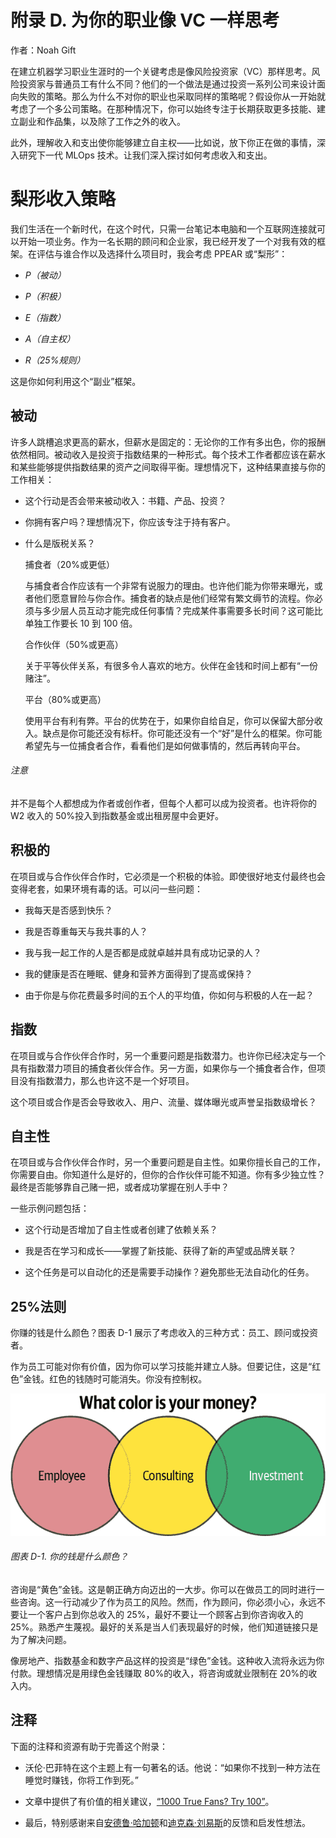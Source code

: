 # 附录 D. 为你的职业像 VC 一样思考

作者：Noah Gift

在建立机器学习职业生涯时的一个关键考虑是像风险投资家（VC）那样思考。风险投资家与普通员工有什么不同？他们的一个做法是通过投资一系列公司来设计面向失败的策略。那么为什么不对你的职业也采取同样的策略呢？假设你从一开始就考虑了一个多公司策略。在那种情况下，你可以始终专注于长期获取更多技能、建立副业和作品集，以及除了工作之外的收入。

此外，理解收入和支出使你能够建立自主权——比如说，放下你正在做的事情，深入研究下一代 MLOps 技术。让我们深入探讨如何考虑收入和支出。

# 梨形收入策略

我们生活在一个新时代，在这个时代，只需一台笔记本电脑和一个互联网连接就可以开始一项业务。作为一名长期的顾问和企业家，我已经开发了一个对我有效的框架。在评估与谁合作以及选择什么项目时，我会考虑 PPEAR 或“梨形”：

+   *P（被动）*

+   *P（积极）*

+   *E（指数）*

+   *A（自主权）*

+   *R（25%规则）*

这是你如何利用这个“副业”框架。

## 被动

许多人跳槽追求更高的薪水，但薪水是固定的：无论你的工作有多出色，你的报酬依然相同。被动收入是投资于指数结果的一种形式。每个技术工作者都应该在薪水和某些能够提供指数结果的资产之间取得平衡。理想情况下，这种结果直接与你的工作相关：

+   这个行动是否会带来被动收入：书籍、产品、投资？

+   你拥有客户吗？理想情况下，你应该专注于持有客户。

+   什么是版税关系？

    捕食者（20%或更低）

    与捕食者合作应该有一个非常有说服力的理由。也许他们能为你带来曝光，或者他们愿意冒险与你合作。捕食者的缺点是他们经常有繁文缛节的流程。你必须与多少层人员互动才能完成任何事情？完成某件事需要多长时间？这可能比单独工作要长 10 到 100 倍。

    合作伙伴（50%或更高）

    关于平等伙伴关系，有很多令人喜欢的地方。伙伴在金钱和时间上都有“一份赌注”。

    平台（80%或更高）

    使用平台有利有弊。平台的优势在于，如果你自给自足，你可以保留大部分收入。缺点是你可能还没有标杆。你可能还没有一个“好”是什么的框架。你可能希望先与一位捕食者合作，看看他们是如何做事情的，然后再转向平台。

###### 注意

并不是每个人都想成为作者或创作者，但每个人都可以成为投资者。也许将你的 W2 收入的 50%投入到指数基金或出租房屋中会更好。

## 积极的

在项目或与合作伙伴合作时，它必须是一个积极的体验。即使很好地支付最终也会变得老套，如果环境有毒的话。可以问一些问题：

+   我每天是否感到快乐？

+   我是否尊重每天与我共事的人？

+   我与我一起工作的人是否都是成就卓越并具有成功记录的人？

+   我的健康是否在睡眠、健身和营养方面得到了提高或保持？

+   由于你是与你花费最多时间的五个人的平均值，你如何与积极的人在一起？

## 指数

在项目或与合作伙伴合作时，另一个重要问题是指数潜力。也许你已经决定与一个具有指数潜力项目的捕食者伙伴合作。另一方面，如果你与一个捕食者合作，但项目没有指数潜力，那么也许这不是一个好项目。

这个项目或合作是否会导致收入、用户、流量、媒体曝光或声誉呈指数级增长？

## 自主性

在项目或与合作伙伴合作时，另一个重要问题是自主性。如果你擅长自己的工作，你需要自由。你知道什么是好的，但你的合作伙伴可能不知道。你有多少独立性？最终是否能够靠自己赌一把，或者成功掌握在别人手中？

一些示例问题包括：

+   这个行动是否增加了自主性或者创建了依赖关系？

+   我是否在学习和成长——掌握了新技能、获得了新的声望或品牌关联？

+   这个任务是可以自动化的还是需要手动操作？避免那些无法自动化的任务。

## 25%法则

你赚的钱是什么颜色？图表 D-1 展示了考虑收入的三种方式：员工、顾问或投资者。

作为员工可能对你有价值，因为你可以学习技能并建立人脉。但要记住，这是“红色”金钱。红色的钱随时可能消失。你没有控制权。

![pmlo ac01](img/pmlo_ac01.png)

###### 图表 D-1. 你的钱是什么颜色？

咨询是“黄色”金钱。这是朝正确方向迈出的一大步。你可以在做员工的同时进行一些咨询。这一行动减少了作为员工的风险。然而，作为顾问，你必须小心，永远不要让一个客户占到你总收入的 25%，最好不要让一个顾客占到你咨询收入的 25%。熟悉产生蔑视。最好的关系是当人们表现最好的时候，他们知道链接只是为了解决问题。

像房地产、指数基金和数字产品这样的投资是“绿色”金钱。这种收入流将永远为你付款。理想情况是用绿色金钱赚取 80%的收入，将咨询或就业限制在 20%的收入内。

## 注释

下面的注释和资源有助于完善这个附录：

+   沃伦·巴菲特在这个主题上有一句著名的话。他说：“如果你不找到一种方法在睡觉时赚钱，你将工作到死。”

+   文章中提供了有价值的相关建议，[“1000 True Fans? Try 100”](https://oreil.ly/BL9Hj)。

+   最后，特别感谢来自[安德鲁·哈加顿](https://oreil.ly/lys5q)和[迪克森·刘易斯](https://oreil.ly/pLuPJ)的反馈和启发性想法。
